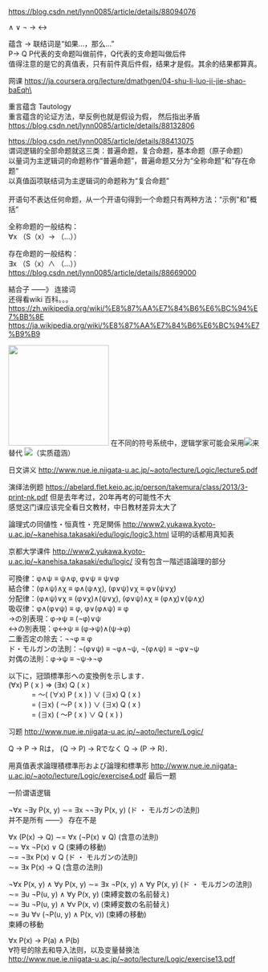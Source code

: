 https://blog.csdn.net/lynn0085/article/details/88094076

∧ ∨ ¬ → ↔

蕴含 → 联结词是“如果…，那么…” <br/>
P→ Q P代表的支命题叫做前件，Q代表的支命题叫做后件<br/>
值得注意的是它的真值表，只有前件真后件假，结果才是假。其余的结果都算真。

网课 https://ja.coursera.org/lecture/dmathgen/04-shu-li-luo-ji-jie-shao-baEqh\

重言蕴含 Tautology <br/>
重言蕴含的论证方法，举反例也就是假设为假， 然后指出矛盾 https://blog.csdn.net/lynn0085/article/details/88132806

https://blog.csdn.net/lynn0085/article/details/88413075<br/>
谓词逻辑的全部命题就这三类：普遍命题，复合命题，基本命题（原子命题）<br/>
以量词为主逻辑词的命题称作“普遍命题”，普遍命题又分为“全称命题”和”存在命题“<br/>
以真值函项联结词为主逻辑词的命题称为“复合命题”<br/><br/>
开语句不表达任何命题，从一个开语句得到一个命题只有两种方法：“示例"和"概括”<br/>

全称命题的一般结构：<br/>
∀x （S（x）→ （…））

存在命题的一般结构：<br/>
∃x （S（x）∧ （…））<br/>
https://blog.csdn.net/lynn0085/article/details/88669000

結合子 ——》 连接词 <br/>
还得看wiki 百科。。。<br/>
https://zh.wikipedia.org/wiki/%E8%87%AA%E7%84%B6%E6%BC%94%E7%BB%8E <br/>
https://ja.wikipedia.org/wiki/%E8%87%AA%E7%84%B6%E6%BC%94%E7%B9%B9 <br/>

<img src="https://pic1.zhimg.com/v2-34100ece73c1a4ff36fe712cd472e7fd_r.jpg" style="width:200px"/>
在不同的符号系统中，逻辑学家可能会采用<img src="https://www.zhihu.com/equation?tex=%5Csupset" />来替代 <img src="https://www.zhihu.com/equation?tex=%5Crightarrow" />（实质蕴涵）

日文讲义 http://www.nue.ie.niigata-u.ac.jp/~aoto/lecture/Logic/lecture5.pdf

演绎法例题 https://abelard.flet.keio.ac.jp/person/takemura/class/2013/3-print-nk.pdf 但是去年考过，20年再考的可能性不大 <br/>
感觉这门课应该完全看日文教材，中日教材差异太大了

論理式の同値性・恒真性・充足関係 http://www2.yukawa.kyoto-u.ac.jp/~kanehisa.takasaki/edu/logic/logic3.html 证明的话都用真知表

京都大学课件 http://www2.yukawa.kyoto-u.ac.jp/~kanehisa.takasaki/edu/logic/ 没有包含一階述語論理的部分

可換律：φ∧ψ ≡ ψ∧φ, φ∨ψ ≡ ψ∨φ <br/>
結合律：(φ∧ψ)∧χ ≡ φ∧(ψ∧χ), (φ∨ψ)∨χ ≡ φ∨(ψ∨χ) <br/>
分配律：(φ∧ψ)∨χ ≡ (φ∨χ)∧(ψ∨χ), (φ∨ψ)∧χ ≡ (φ∧χ)∨(ψ∧χ) <br/>
吸収律：φ∧(φ∨ψ) ≡ φ, φ∨(φ∧ψ) ≡ φ <br/>
→の別表現：φ→ψ ≡ (¬φ)∨ψ <br/>
↔の別表現：φ↔ψ ≡ (φ→ψ)∧(ψ→φ) <br/>
二重否定の除去：¬¬φ ≡ φ <br/>
ド・モルガンの法則：¬(φ∨ψ) ≡ ¬φ∧¬ψ, ¬(φ∧ψ) ≡ ¬φ∨¬ψ <br/>
対偶の法則：φ→ψ ≡ ¬ψ→¬φ <br/>

以下に，冠頭標準形への変換例を示します．<br/>
(∀x) P ( x ) ⇒ (∃x) Q ( x )<br/>
　　　 = ～( (∀x) P ( x ) ) ∨ (∃x) Q ( x )<br/>
　　　 = (∃x) ( ～P ( x ) ) ∨ (∃x) Q ( x )<br/>
　　　 = (∃x) ( ～P ( x ) ∨ Q ( x ) )<br/>

习题 http://www.nue.ie.niigata-u.ac.jp/~aoto/lecture/Logic/

Q → P → Rは， (Q → P) → Rでなく Q → (P → R)．

用真值表求論理積標準形および論理和標準形  http://www.nue.ie.niigata-u.ac.jp/~aoto/lecture/Logic/exercise4.pdf 最后一题

一阶谓语逻辑

¬∀x ¬∃y P(x, y) ∼= ∃x ¬¬∃y P(x, y) (ド ・ モルガンの法則)<br/>
并不是所有 ——》 存在不是

∀x (P(x) → Q) ∼= ∀x (¬P(x) ∨ Q) (含意の法則)<br/>
∼= ∀x ¬P(x) ∨ Q (束縛の移動)<br/>
∼= ¬∃x P(x) ∨ Q (ド ・ モルガンの法則)<br/>
∼= ∃x P(x) → Q (含意の法則)<br/>

¬∀x P(x, y) ∧ ∀y P(x, y) ∼= ∃x ¬P(x, y) ∧ ∀y P(x, y) (ド ・ モルガンの法則)<br/>
∼= ∃u ¬P(u, y) ∧ ∀y P(x, y) (束縛変数の名前替え)<br/>
∼= ∃u ¬P(u, y) ∧ ∀v P(x, v) (束縛変数の名前替え)<br/>
∼= ∃u ∀v (¬P(u, y) ∧ P(x, v)) (束縛の移動)<br/>
 束縛の移動

∀x P(x) → P(a) ∧ P(b) <br/>
∀符号的除去和导入法则，以及变量替换法<br/>
http://www.nue.ie.niigata-u.ac.jp/~aoto/lecture/Logic/exercise13.pdf
